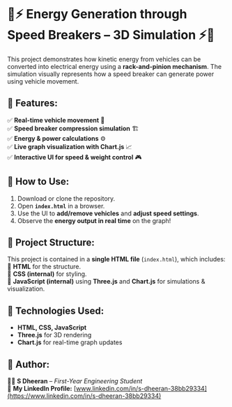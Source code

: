 # 🚗⚡ **Energy Generation through Speed Breakers – 3D Simulation** ⚡🚗  

This project demonstrates how kinetic energy from vehicles can be converted into electrical energy using a **rack-and-pinion mechanism**. The simulation visually represents how a speed breaker can generate power using vehicle movement.  

## 🔹 **Features:**  
✅ **Real-time vehicle movement** 🚗  
✅ **Speed breaker compression simulation** 🏗️  
✅ **Energy & power calculations** ⚙️  
✅ **Live graph visualization with Chart.js** 📈  
✅ **Interactive UI for speed & weight control** 🎮  

## 🔹 **How to Use:**  
1. Download or clone the repository.  
2. Open **`index.html`** in a browser.  
3. Use the UI to **add/remove vehicles** and **adjust speed settings**.  
4. Observe the **energy output in real time** on the graph!  

## 🔹 **Project Structure:**  
This project is contained in a **single HTML file** (`index.html`), which includes:  
📌 **HTML** for the structure.  
📌 **CSS (internal)** for styling.  
📌 **JavaScript (internal)** using **Three.js** and **Chart.js** for simulations & visualization.  

## 🔹 **Technologies Used:**  
- **HTML, CSS, JavaScript**  
- **Three.js** for 3D rendering  
- **Chart.js** for real-time graph updates  

## 🔹 **Author:**  
👨‍💻 **S Dheeran** – *First-Year Engineering Student*  
🔗 **My LinkedIn Profile:** [www.linkedin.com/in/s-dheeran-38bb29334](https://www.linkedin.com/in/s-dheeran-38bb29334)  


